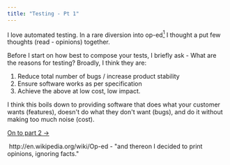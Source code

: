 ```yaml
---
title: "Testing - Pt 1"
---
```

<p>I love automated testing. In a rare diversion into op-ed<a href="#1"><sup>1</sup></a> I thought a put few thoughts (read - opinions) together.</p>

<p>Before I start on how best to compose your tests, I briefly ask - What are the reasons for testing? Broadly, I think they are:</p>

<ol>
<li>		Reduce total number of bugs / increase product stability</li>
<li>		Ensure software works as per specification</li>
<li>		Achieve the above at low cost, low impact.</li>
</ol>

<p>I think this boils down to providing software that does what your customer wants (features), doesn't do what they don't want (bugs), and do it without making too much noise (cost).</p>

<p><a href="/content/testing-pt-2-choosing-your-system">On to part 2 &rarr;</a></p>

<p><a name="1"/> http://en.wikipedia.org/wiki/Op-ed - "and thereon I decided to print opinions, ignoring facts."</p>
